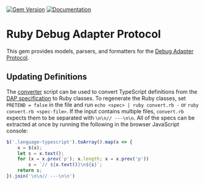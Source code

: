 [![Gem Version](https://badge.fury.io/rb/ruby-dap.svg)](https://badge.fury.io/rb/ruby-dap) [![Documentation](https://img.shields.io/static/v1?label=docs&message=master&color=informational&style=flat)](https://firelizzard.gitlab.io/ruby-dap/)

# Ruby Debug Adapter Protocol

This gem provides models, parsers, and formatters for the [Debug Adapter
Protocol](https://microsoft.github.io/debug-adapter-protocol).

## Updating Definitions

The [converter](convert.rb) script can be used to convert TypeScript definitions
from the [DAP
specification](https://microsoft.github.io/debug-adapter-protocol/specification)
to Ruby classes. To regenerate the Ruby classes, set `PRETEND = false` in the
file and run `echo <spec> | ruby convert.rb -` or `ruby convert.rb <spec-file>`.
If the input contains multiple files, `convert.rb` expects them to be separated
with `\n\n// ---\n\n`. All of the specs can be extracted at once by running the
following in the browser JavaScript console:


```javascript
$('.language-typescript').toArray().map(x => {
    x = $(x);
    let s = x.text();
    for (x = x.prev('p'); x.length; x = x.prev('p'))
        s = `// ${x.text()}\n${s}`;
    return s;
}).join('\n\n// ---\n\n')
```
